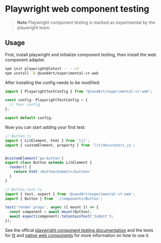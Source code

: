 # Playwright web component testing

> **Note**
> Playwright component testing is marked as experimental by the playwright team. 

## Usage

First, install playwright and initialize component testing, then install the web component adapter.

```sh
npm init playwright@latest -- --ct
npm install -D @sand4rt/experimental-ct-web
```

After installing the config needs to be modified:

```ts
import { PlaywrightTestConfig } from "@sand4rt/experimental-ct-web";

const config: PlaywrightTestConfig = {
  // Your config
};

export default config;
```

Now you can start adding your first test:

```ts
// Button.ts
import { LitElement, html } from 'lit';
import { customElement, property } from 'lit/decorators.js';


@customElement('pw-button')
export class Button extends LitElement {
  render() {
    return html`<button>Submit</button>`
  }
}
```

```jsx
// Button.test.ts
import { test, expect } from '@sand4rt/experimental-ct-web';
import { Button } from './components/Button';

test('render props', async ({ mount }) => {
  const component = await mount(Button);
  await expect(component).toContainText('Submit');
});
```

See the offical [playwright component testing documentation](https://playwright.dev/docs/test-components) and the tests for [lit](./ct-web-lit/src/tests.spec.ts) and [native web components](ct-web/src/tests.spec.ts) for more information on how to use it.

